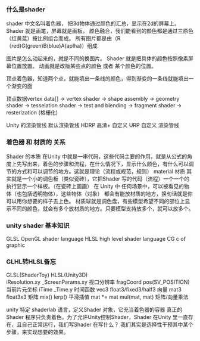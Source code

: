 ### 什么是shader
shader 中文名叫着色器， 把3d物体通过颜色的汇总，显示在2d的屏幕上。Shader 就是画笔，屏幕就是画板。
颜色融合，我们能看到的颜色都是通过三原色（红黄蓝）按比例组合而成。
所有图片都是由（R（red)G(green)B(blue)A(aplha)）组成

图片是怎么动起来的，就是不同的换图片。
Shader 就是把具体的颜色按照像素屏幕位置放置。 动画就是改版某些点的颜色 或者 某个颜色的位置。

顶点着色器，知道两个点，就能填出一条线的颜色，得到渐变的一条线就能填出一个渐变的面

顶点数据vertex data[] -> vertex shader -> shape assembly -> geometry shader ->  tesselation shader ->  test and blending ->  fragment shader -> resterization (格栅化)

Unity 的渲染管线
默认渲染管线
HDRP  高清+ 自定义
URP 自定义 渲染管线

### 着色器 和 材质的 关系
Shader 的本质 在Unity 中就是一串代码，这些代码主要的作用，就是从公式的角度上先写出来，着色的步骤和流程，在什么情况下，显示什么颜色，有什么可以调节的方式和可以调节的地方。这就是理论（流程或规范，规则）
material 材质 其实就是一个小的调色板（类似瓷砖），它把Shader 写的代码（流程）一个一个的执行显示一个样板。（在瓷砖上画画）
在 Unity 中 任何场景中，可以被看见的物体（也包括透明物体），这些物体（对象） 都会有能放材质的地方，换句话就是你可以用你想要的样子去上色。
材质球就是调色盘，有些模型希望不同的部位上显示不同的颜色，就会有多个放材质的地方。只要模型支持放多个，就可以放多个。

### unity  shader 基本知识

GLSL OpenGL shader language
HLSL high level shader language
CG c of graphic
### GLHL转HLSL备忘
GLSL(ShaderToy)	HLSL(Unity3D)	 
iResolution.xy	_ScreenParams.xy	视口分辨率
fragCoord	pos(SV_POSITION)	当前片元坐标
iTime	_Time.y	时间函数
vec3	float3/fixed3/half3	向量
mat3	float3x3	矩阵
mix()	lerp()	平滑插值
mat *= mat	mul(mat, mat)	矩阵/向量乘法

unity 特定 shaderlab 语言，定义Shader 对象，它充当着色器的容器
真正的Shader 程序只负责着色，为了允许Unity控制Shader，Shader 在Unity 里一直存在，且自己正常运行，我们写Shader 在写什么？
我们其实是选择性干预其中某个步骤，来实现想要的效果。